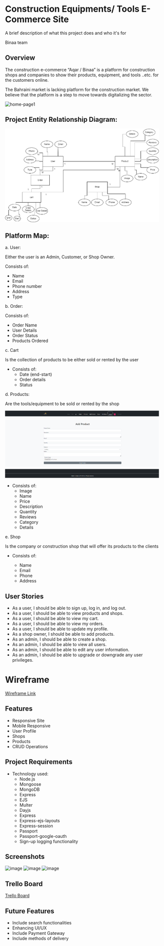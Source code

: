 
# Construction Equipments/ Tools E-Commerce Site 

A brief description of what this project does and who it's for

Binaa team
## Overview


The construction e-commerce “Aqar / Binaa” is a platform for construction shops and companies to show their products, equipment, and tools ..etc. for the customers online. 

The Bahraini market is lacking platform for the construction market. We believe that the platform is a step to move towards digitalizing the sector. 


<img width="947" alt="home-page1" src="https://github.com/YouKnow74/Project-2-CRUD/assets/79399404/8755de9c-d2ea-4ad8-8c15-2d3c92f00fa2">


## Project Entity Relationship Diagram: 


![Alt text](<public/images/Diagram.drawio (2).png>)

## Platform Map: 

a. User: 

Either the user is an Admin, Customer, or Shop Owner.

Consists of: 

- Name
- Email 
- Phone number 
- Address 
- Type

b. Order:

Consists of: 

- Order Name
- User Details
- Order Status
- Products Ordered

c. Cart 

Is the collection of products to be either sold or rented by the user

- Consists of: 
  -  Date (end-start) 
  -  Order details 
  -  Status 



d. Products: 

Are the tools/equipment to be sold or rented by the shop 

![Alt text](<public/images/Add-Product.png>)



- Consists of: 
  - Image 
  - Name
  - Price
  - Description 
  - Quantity 
  - Reviews 
  - Category 
  - Details 

e. Shop

Is the company or construction shop that will offer its products to the clients 
- Consists of:

  - Name 
  - Email
  - Phone
  - Address

## User Stories
- As a user, I should be able to sign up, log in, and log out.
- As a user, I should be able to view products and shops.
- As a user, I should be able to view my cart.
- As a user, I should be able to view my orders.
- As a user, I should be able to update my profile.
- As a shop owner, I should be able to add products.
- As an admin, I should be able to create a shop.
- As an admin, I should be able to view all users.
- As an admin, I should be able to edit any user information.
- As an admin, I should be able to upgrade or downgrade any user privileges.
  
# Wireframe
 [Wireframe Link](
https://viewer.diagrams.net/?tags=%7B%7D&highlight=0000ff&edit=_blank&layers=1&nav=1&title=onlineshop.drawio#R%3Cmxfile%20pages%3D%2212%22%3E%3Cdiagram%20id%3D%22mbnwWtm5cO_f725zD4rv%22%20name%3D%22Page-4%22%3E7Vpbd6I6FP41PraLi3h5VKu2Z5zW1uPpmr64IqSQFggNwUt%2F%2FUk0IJdgnRlvq608CDshCd%2F%2B9oUdKnrHW%2FQJCJyf2IJuRVOsRUW%2FqmiaquhV9scly7WkqgmBTZAlOm0EI%2FQO4zuFNEIWDDMdKcYuRUFWaGLfhybNyAAheJ7t9ozd7KwBsGFBMDKBW5Q%2BIos6a2nDUDbya4hsJ55ZVUSLB%2BLOQhA6wMLzlEjvVvQOwZiuz7xFB7ocvBiX9X29ktZkYQT6dKcbatOZ%2F9RpziYPA33cCSdvb78uxCgz4EbigStazWXjtR1%2BZvOzWPKM2UTsOehSgFN7i3DccBGuVNdiHdRGsFjfJtrjgVqWxZqHBFsR05QYlS14PXB2MiZOr0DLTKxRuFitkXouE6jsNKQEv8IOdjFhEh%2F7kC8MuW5OBFxk%2B%2BzSZKhBJm%2FPIKGI6bslGjxkWXya9txBFI4CYPI554zdTEZw5FuQA6oky0prIIaTjQkXKZHQSB9iD1KyZF1Ea0wOYR1qfD3fcE2tCZmT4pkuZEDQ205G3jCAnQgS%2FAYh9AIhOg7GIWSyHmK45DWRhrii6b0uPwr6YC2t1U%2BwRdi5WmXXNgEWYgimR1H4sR%2BEq1mEm40iws1jAlwtAHyLuWNagauYDsPa34qyILKU8DG7XfhMJVCHjM3It9mlsR9w1R3QTTziUeA1JA4tB2bWiGVmnvIrewBJz2JUV4sYJSxNY5QAt3eQ6ucHUo5ICWgfgWQcCqNYS7LQqP9xaKyWhMYkKCq3wIM7xEb9C8RGIxsbmxLfYhzTt6iybOm87EY%2Fvd1oZw9S9fQgFbOAcufCorb%2FV87lCoYmQQFF2E%2B5kPWw2amm5Iv6GjVnRsrJfY0skTkYQ4YEmfADbnx2JsTO4fSqb5y9BzXi2Hw6D9o8pn10AIU25sv%2BNhGm6GNmYj9m9%2FP%2Bz%2F9GrzN10MbX3rD7NJSWrfJoEwR8uxSUlBYsRKC5Co76VYgj%2FkT7SV9zNlOVZB0S0LRDgXb%2BiVlNUv46mFuRYlQsfx3Qq9xHwKeIfnuVtU5P7lWOnJRTgNzwOyGXs6EmqyQelQ07VBJjiAZgCt0hDpGIIlNMKfY4%2BPGeD0fFAqGTQFSAO6WyPPIUB4ki400odT16wFfiLWy%2B%2BXbpYfM1Ci5XF8gML0PkBS68MfmaigX55uq3Hz%2BeK3Em22Np5UlLnPvQ3r1tvRuT6qiHw4dgoY3vGo%2BPu2QI0LdafIdwYwOJhtRchsDkQ0CZovyVRFP0gkK03a0AWpk9xyKqKdhklI9lBLqAohnMDC5DUswwxGhVppS%2F8zZzqmCpEDGhuGejjcIwjfweQG4cCogNaWGclVaTZ95J0e3hv8uLW6%2FTe%2F7n5sXGQ3WwcLbsYO5alNVrJS56gG1cWor9dI43TsmyVVdJqUy2H6nuwY4vWvVrre9PQP3pB5iGrf743ZWoN7eLXJrBqsfJYOuXuTK1IsnzVcU4TOTqPv6K6u3m4MZ%2Fb2rTCX2560dbTCIq5BclOxlmEic2RqGrgB9FO7nGu2xZFKZisugL2FN%2BZ6tYOTnUBr%2BUHLK3wD9XfSmPEs3eEQuSUK7zrdz4Gu7WUM6LHuUvwFNpLC2nRPSb%2FbfRrw748ddfFH1Avc%2FKsdrHLqhxTI6Vv2cfxgUJfnw7oVInVD%2BZE9IeHl7n%2FmBhGS%2FKeNxd2s6gJ0lgRgyWm9uTZ3v1jy1pTx%2BTscvNp6Hrd6XNB7Z6938%3D%3C%2Fdiagram%3E%3Cdiagram%20id%3D%22neoPsQ3Iuz7e2NvETnDJ%22%20name%3D%22Page-5%22%3E7ZxZd6I8GMc%2FjZd6WMTlUm3rtJ1OnWlnaW96UoiYKRAGYtV%2B%2BjdhUSCxYt9iNbXtOZYHSCD5PQt%2FkJo%2BcOfDAPiTK2xBp6Yp1rymn9Q0TVX0Jv1glkVsaWqJwQ6QlWy0MtygF5jumVinyIJhbkOCsUOQnzea2POgSXI2EAR4lt9sjJ18rz6wIWe4MYHDW38ji0xia8dQVvYvENmTtGdVSda4IN04MYQTYOFZxqSf1rRWTdPnoKb3a8yW%2F9MHAcZk42bpxu58AB02%2BOm4xv2evb2B5bkH0CPv1Kb1dNK7u734Nb4IX5TH25%2BGfXFX1%2BKOnoEzTYY9GTKySOcBelaPTSdd8rBHjX0LhBPIWlXpwoS4TvIvs48AITDwIoum6NQakgA%2FLaeQDn4%2FwFPPihpQonMonmpy9tDKAVLuxFenP4TYhSRY0OXZip8Un0kGndQWQAcQ9JznDyQY28vmtjuU1QGNMKJnqCnzvJ8l7tlS8v2FeBqYMNlni5nf0Gun%2BXq3BAQ2JG%2FtVh%2FQPTJDXxbWaK%2BI1zfjTZE0r0YLaLcX%2Fv2iTsaDhVpXBXi3HDrt%2FTGORmXFeevfFKcr6mEUDXuM4JY%2Fj44kXU%2F%2Fs9nnV2zjtDF6%2BHF78SrOhQick7yrxE4xwA4OVn41Ro5TMAEH2cyZTOockNr7zzAgiAbJXrLCRZbFuunPJojAGx%2BYrM8ZTQnlHY21Cefv42rzvEsllKWROOOIKXhZR0xdQuRzW4S%2Bd6BJvfPO7tu9e%2FMaTbTrYTi8%2BHsuDJYxABN1NfexJfSB97%2F4GgXYmpokzDAWt5nvh5qznX968Np58FS1HHn6fpPX2ZymwxlyHRDNXUiDOEkKul2Pv2bkx7%2FNj79mGIIJMF6Zgbdlvh%2B0KgWeTQdolXO7eTy6%2FNGJCoRm4diAw2ocQGCfcR4eVqIUAmZsBiwNAF%2FBI3RGOEQEYRYIHjEh2GXYpWW2kq0RFVEwyQSkYlwh2OeKRjVu3WdH4s5tdr3TcLH5NPUb0QIyw0aIXN%2BB5yY7pkKUo6PUjX7EvvCaw1WQGXl%2FaAr8QU1T5p5GpDSuZoj5Btw4qR1KEvqQiU8DY5pxDjsxqXxmOoGhGSA%2Fjg5HGtbQoBZwaEmBg8ZfcI0CZB7DQumwIKhIDpGDJsfBgJZLNmalzhGFcjFhWYoeDAv25fBOtU7JqBUE3uWFov6Z9es8Ct%2BnwCOIHFEoj4ImBQr8VcYJJAA54ZGE0iR0pCBBJGhsJ8yqyhrh7BeCs7LC7Gqu1TU0ZPD7cBQ0tVEoF3RBXNDaDcH1pLbfPHSr4%2BHUQkROHozDh%2BH6%2BeXa6ATX48u7adCezfzf02FdF8BQVDsTNQi50V3kzYLSRvXKYSv6wHyyIwgy2tE4%2BqGbRJ31Qj%2B%2B2x0JW%2BnCGM0ZNv3keE4mhPhxVjujf6blKQ1kYm%2BMKF5Bw6Q9amcWIIB%2BMHtIP22MbQfWXVonBwg4dQuG9ATqep2O3VmzE235YEEHEvjQ7Pjzuqp1Gr5nfziG3RIYCjLU%2FkAoVjZE9w73VHMvqNpC0V0kMh5F949FTNuM2KdS3dUKfaQhEt4F2O298M5nRymE9wrnXk7lnS%2BZZVLeK8Sh8OCVLNI7n0zkkN6rIEEytZ3X1aRR23dREsilt%2FPXLdLo7RWGAkkUdj4JyKKw7zIQyKGxtzgWpNHYq6wOW9KK7O3qgPhokb3Kq0fl4GkQquwlxKejyr6tyl4hh90SHAqS1P5QKB6wEk8e74nMbhQiwVFmfxWW%2FZHZ%2Bbwnh2JqvD%2FqkmmkohL4U99gqQAZ2W6wpIcnq7BeHQKSPtPO33CTRFivkIRCpSSJzs6nE3l09p2FhcOT2cUw8FWlPDr77mDQ5IBB9DU4SXT33bEgh%2Bwu%2BGasPLp7hTDIq7sLHyWVRXivjohmu3H4QAild%2F4rcdxcHaX3raX36khME9PBSu%2Btbycv30fPf4Z%2F756eH%2B61H0oLv%2FJyrGmt8Jahx6IhiVvmEqJVXNJVwH75UPWFnv3aULU0c11R23RtSNvbUqq6qFi8C3FoRZOQRdHNyCV6gvTI05Vhd6vtXyO502a%2F%2FL6Cd3OtoZnzpDzhn55mo%2Fi%2BLiloFn2B7e1xc20QXsKFA5p0w%2FLYHd9auIbGom4pBY2iarNKGnuWRRsVxMgjlW%2BisqUXqBTdalu%2B%2FThXgBr7AuY5ncPBz6sz47vbhp3uxcP97T9BAXpDJ%2BL827tfuFY2Ne3C23QFAaMrmJedB4xo2w3vtE4f21i9TVw%2F%2FQ8%3D%3C%2Fdiagram%3E%3Cdiagram%20id%3D%22NRgx_t4ejP8tsZ2NVH8p%22%20name%3D%22Page-6%22%3E7Zvbkqo4FIafxkurgLSKl6K22uPYju6y9%2By7NIlCbyB2CJ6efjgEAUHxOCOOhVXKSkhI1vfnsMASaJqrDoVz7U%2BCsFGSBLQqgVZJkkQBvLhfnmUdWF4kbphRHfFMkWGsb3B4Jbc6OsJ2IiMjxGD6PGlUiWVhlSVskFKyTGabEiNZ6xzOcMowVqGRtn7oiGmBVa4Ikb2L9ZkW1iwKPMWEYWZusDWIyDJmAu2SVC1JYAVLQCl5tuQHNCkhLDdbmNlcNbHhdX7Yr0G9r%2BcXsG07xRa7Upkf%2Bocx6a1Jv%2FE6lTXzbWWRVZlXtICGw7uddxlbh37AFmp47nTPLGK5RgVBW8NeqaJ7ojHT4D89%2BxAyhqnlWyQBuFabUfJ760K38xVKHAv5BQh%2BG3abym8KowQgxzU8an4HExMzunbPlxE%2FIT5aDJ3QRrEBmb5I8gc5xrNtcafdSnRDQ6K7LZQErtCQTi5PWUjWZxOHqphfc4Lnc2rd6mdPtQzSGWbnVgua7hWxrj8WVv8qn9ez8Z5iq6LIqFvGm%2FIXaL8vNxOWiXfVcN2uTInfKxHn1W%2BHhAll2x8NGx7B1fnKv5Mw3f018777ZEbCwtzbD8oLklISYnjFklIJRNEkBqGRrqa6YeyYoKHPPDGprjiwa1cWmDLdHSQbPMHUEfKqUZaazvB4DlWvzqU7JRwvNK9MvLqO1Hgx1SRlgJ%2FGhBjmiAsxnHqyNHfC0HcFmjptXJvQP2o%2F7HajB%2F76kjcIlsVK%2FmhpL3XTgL7vbFdLjM%2Br%2F3b%2FizsyF7M8IGa4ANyPD351Xtdk%2FG5Pv%2F7uD1qjz%2BH3u3JA0ZoU6q%2BBkOcUjcxjAo2SCyPPwxBeH5ryzpQkppkRs2QL7gaZzB7LUi1HBsSQodi2%2FTE%2FQgY8kclB5mWHmHrlqIH%2Bzomp5S0bVO7T%2BLIAfPpHeqXQJY6Nj10qJB2chUCMuf%2Fe%2F6KYBEAKN2HxMUPKIEC6bwLk8wiQvSNNwIhA9KAASJXHBKB%2BHgCCd6QBUAyi%2Fn5QAkD9MQkA%2BYv9gnlqd7DeeqXgnno5YoHXNqFuPJd3JxKzu7wTH2J5d0TQs%2BDKDqN6BRe2dISwB9DET11fpusMXIoo6%2FSiPYgEjf1I0F6Fi0VQeEVIumzroJjP6nfts1H3V3%2FzNeoqtVZzNhkYP98mi6MUPtR8CT4lftHUXSna1J3Jy%2F9gUZ4h7Dufu1ujH42fcv37rayIA7XRmuikdyBQ70TaDQyfu4ZDW2wRekdWlM3cH2TbmlNVuTancGPJ7Z4bgZ0Hd1IaxvseNTJZ3D%2FLnEPaXmy3IL1ThKmdjdhBFJ9PkZNzWCq6%2FAg0Zs1ht6RxSAlyVPbk8XIea4%2FI4%2F7w2W14DDZlnMonlBfvDEEulHLxoNz%2F0P42UHoxgucIeYX3vh4RxupeGD8TDo9htwdA58T8h2CXBe9IXxsPeuXth3Iwf%2FKcvx%2B6b54r4%2FJ0IRoTvVmWOhCSvtrLeut77HqhN0g5%2FMIg6e38Uku9dpDyy11EQ%2F28OX8mCF%2Bajv7GAdr%2FAA%3D%3D%3C%2Fdiagram%3E%3Cdiagram%20id%3D%2295NxUHXpI5AMwaX4PrH2%22%20name%3D%22Page-7%22%3E7Zttc6o4FMc%2FjS%2Ft8CBIX6rVtne9Xned2zt73%2BxEiJBtIFyI1d5Pv%2BFJhMRCO9YVhtoZ5QBJyPmdk38g9NSJu78PgO98JRbEPUWy9j31rqcosqQO2FdkeU0sAyU12AGy0oNywwr9htmZqXWLLBgWDqSEYIr8otEkngdNWrCBICC74mEbgou1%2BsCGnGFlAsxbfyCLOonV0KTc%2FgCR7WQ1y1K6xwXZwakhdIBFdkcmddpT9J6i7kFPHfciW%2FFfnQSE0MrDsoPd%2FQTiqPOzfk3qnX28gMO1B9CjZypz23%2B9e3jYjR5%2FzVfD9e9%2Fnr5Bv59W9ALwNu32tMvoa%2BYH6FmjyJ1syyMeM44tEDowKlVmGw51cfozsi8BpTDwYosiqcwa0oA8H1zIOn8ckK1nxQVI8TWULzVtFLQKgNS78Pzy7yFxIQ1e2fYu5yfDxzlCJ7MFEAOKXor8gRRj%2B1Dc%2B5qSN2hJELtCRdoX4ywNT0Mq1heSbWDC9Jx3eL6iVmPwdrUUBDakH61WnbAzjrq%2BLqzxWTGvH8Z7sfky8TCW1D%2F%2BBOboadzH81CIt46Z28cbEvdKzrn%2Ba0uyHf0wzoajiGDd38ctyfazX3b0PSc2yQpjzU%2FKS3ZxIUThnhZDJQmKCcEkyONqgzAumQBGdhRMJgsOyOzjFxhQxJLkKN3hIsuKqhnvHEThygdmVOeODQn1Ay0qE%2B7PE2ppMSXK1HTzKBB1QSBmISGKuXekvjPQNNOetFmgrfHmCzB%2F0qn5SBd95SRNjpL7PrGEPvDq8KUMTvC1cggbaHPAkgKLlTDzcc0ddUXqZIXHTlYF3KnXw91wA8ZGHxlKf7SYzYaaNEV1Bulwh1wMYueFLIXTVM5d2gF6yQG3vAMUoQO06%2FbAsNoDWYjMwRriJQkRRSQKlTWhlLiRXzIVKh1LKEkUbkchW448SnxOU8lJ6X7UEndvR9OBG5eYz1v%2FJt5AZngTItfH8NGM2lTKA6yXbuM%2FISxvEnl%2BgkqqSBYAJAkAOoT6lQJ0ywG0cEEyBDQka%2F%2FPHOg8CCIFce2ZXOI4mLoA4Q6E2iAIhpQmgsCP6Usn9l4HQj0QDnd3Gg4CP6lYBsTamjRcADe6%2F9YBURMIjQfC0BoHhGiSeZ1iX62Rmhup9ged2hci2al9HqDv1sTe%2F%2Fz%2B12Z%2Bq87v9N3zjyEQTNhbofYvx4EglV%2F32C7EgE%2Fl7RD7l%2BOgcWJfyIHaUq1%2FMQ6ap%2FWFHPC6ol1S%2F%2FN4UEo8tEPq83nhWqW%2BNqxOzI2U%2BkYn9YVIdlK%2FZk7X2in1L8dBO6S%2B3lKpfzkOjFZwwD8obofUvxgHooGhgRzwuqJdUv%2FzeFBKPDRO6s%2Flv3f%2FGi%2Bbjbb5apLl%2Fd1k6wluBa2Yax4XHAW5N%2BQT%2FjoC5JJTgKFWcgzvl2xS0CC%2FiKZgydq6bXmx3bpsSJeQmge1nS%2FhU2UQffhVfQ%2Fs6k%2BuGj2YuaqY7ag9DUkcn%2FjkSa1k8brHDCGLosdOJ9Dj4PwIi98CCwZhNY1cZUVCOxqNNtLIT2yracw0TgdPbXgGilYFj9E8ePjpcDU8I8tip3QIvRshLbtv1iplJroze47R0FCiT%2FX7Ft1g%2BDEYqwfDBsLIL9%2Bum8%2FKWHX8vM2P3pBpZnxsxVvC2duQ%2BfvZ6vQ%2F%3C%2Fdiagram%3E%3Cdiagram%20id%3D%22kldk-10WK9zc4_6GfnPr%22%20name%3D%22Page-15%22%3E7Zldb9owFIZ%2FTS6p8gWFS8K6thPd2Kg07WpyYzexmsTBcSDs189ObBInUD7UVWUCkMBv7HNsn%2BecRMZwJnFxS0EaPhCIIsM2YWE4nwzbtkzH5V9CWVeKa0shoBjKTrUwx3%2BQGinVHEOUaR0ZIRHDqS76JEmQzzQNUEpWerdnEuleUxCgjjD3QdRVf2LIwkod9s1av0M4CJVny5RXYqA6SyELASSrhuTcGPbAsJ0CGI5nCE3%2FOBNKCNvbTXWOiwmKxOarfa38fj7dwGbtFCXsjWyu0t4PK8b9xyh5DGZ0%2Ft2ZJz3paAmiXG673DK2VnFACRyLcPJWQhIuehBkIRJWLd4IWRzJn0KfAcYQTUrFNh2uZoySl00I%2BeZ7lOQJLA2Y5RraS5WTQlAD5LCF18u%2FRSRGjK55e1Xzo%2FAJG%2BgojaIIMLzU%2BQMS42Bj7rip1BOaEcxXaJuFnmcyPYem7i8jOfWRHHNE5Pd4Hbqvu2WABoid6taZ8BGNrT8U1nJUyevJeOdf7n%2Bw34NwOU2Gd7PUfCG%2FxlvxHkRMYCt%2BBax0UinPpNynmvzBIifqQi8r6%2BOYd7DdtKiGyevK0JQERBnjC6rs6T643HTcyjSGCqZnVJU7ExIRWqffM46ilgQiHIic83kOIa57S0QZ5rV0LC%2FEGELhxluFmKF5Cnzhc8XvHIfno7CJirfJSGlGVei13mzkq%2BKzma8K4W2peUSF%2FFfQuR3o5jwI91878a733doRmQYK7xmW634rLv1OXEZb4uJ87Lj0dxaDvJ2nTzuKgy%2FTrpn8zsgV7249uOOr318POq64ll9KxIZFx9zL4uD8WBzsZLHDQwfO11i0gHh3WfxGIaLZfho7znRCLzQO%2FkcahyfQOKME5j7LLvAcDI%2FbftzpwrPtceeDwzM6AZ4xhHzIBaGjEervvxue4ZOZdcAxhArQFDyhaEYyzDARgXoijJFYhF6d8phG44jC3BbsBjDtuDOSGu0zC6uynoqZxEUgjtuuYuK%2F5OlV2cB%2BdpXhOI3QvS%2Fm1KJQPCKWr3dnRUPFUu0GK1tvVtbow9CCzMeVdz1dPCwWXtKHkEDP7dknFJx5SNJLnTmCnaEOz9nVma3kOCffqi78HMfP4ExOEMq%2Bew771aFm%2FTeLc%2FMX%3C%2Fdiagram%3E%3Cdiagram%20id%3D%22RmXFhItG6yoSPKQzRSOk%22%20name%3D%22Page-12%22%3E7Z1tc6I6GIZ%2FjR91IIgvH9W2uz2z22PXmfac82UnhYg5BUIhVnZ%2F%2FSa8iECotBWrKW1n1AdIQnI9d8KNQzvazAm%2F%2BNBbfScmsjtAMcOOdtEBQFW0PnvhkV9xpA%2BSgOVjM9kpCyzwb5QemUTX2ERBbkdKiE2xlw8axHWRQXMx6Ptkk99tSex8rR60UCmwMKBdjt5jk67i6EhXsvhXhK1VWrOqJFscmO6cBIIVNMlmJ6RddsCgA7QQdrRph8fyf9rMJ4Tu3S3d2QlnyOadn%2FZrXO%2FV2wvYnruPXHqgMu%2Ft%2F%2F65%2BIG%2FI2sxHupPz7d%2FbXA3qegZ2uuk25Muo7%2FScUCuOeHDyT65xGXBqQmDFeKlquzDijp28pbH55BS5LtRBCgaiwbUJ4%2FbIWSdP%2FXJ2jWjApToHIqnmjQKmTlA6p14dvpfEHEQ9X%2Bxz5uMnxSf1Q46acxHNqT4Oc8fTDC2tsW9rilZg%2BYEszMESpjPsyQ9R0q%2BvoCsfQMlx7xi5PfUOuq%2FXC2FvoXoW6vVZuyIna6vC2t0VMTrYfEGArwHNhv26ZJEvZJxPnhak3RDN4jUcMIJHnhh1JJ0O3tn8ddvxCJpYaz5cXnxplIKURTSfKrESTEjNvGzvFpi2y6EoI0tnkwGSw7E4tNn5FPMRHKSbHCwafJqppsVpmjhQYPXuWFTQv1E42Wi8DCplhRToEwDPT0O7KTiQJCKaVKIsu4V4tcUT1olTys1G%2F04EnjQfRdhc5%2BYa4MGO5TFZebrYeHdyj89esM8eqqm1CJPO23y%2Bvsn6mCDHRtGYxcwGafJku7Y%2FQ%2F0fP%2BPy%2F0PdF0wAPoLI%2FC2ue8HW5dC12IdlM26aXOS5glaJ1oi9AttgzZf5UCKppzzQIKpUt8PWCoA3%2BADsuckwBQTLgQPhFLicOzShbayu0pURGKyI0hFXaHEKy0b1bh0j7fECS1%2BxdNziPG49nrRB2wEvQA7no2uDd6mgsqxXhpHP8JceDHhDp8g5ZkQ9AX5oILTVqRBCZgb6MRz2pnMQR8z7nLNS8MSBRcoMHzsxdrQwlABg1qgYSAFDaMSDXMfG60o1BYFwXLkDDEYlzCYsaWSRfgypyWhniJsl6HnjUJ6Qb%2FDwu0auhTTloX6LAA5WCi7zReIQmwHLQq1URjJgcL7nVlVqfDN7jDa1HVms8FWK3DY4e%2FDWQBqr7Bg0ATKAIY9weUkOHEgqq3VdwNxaWIqJxD6%2BdPw7y0JncH%2FunZzP%2F%2F7%2BumaWr%2BJ0Gcvup2JG4Sd6D7yfkNpr3tl8w1TaDxaEQQ73tEy%2BmG7RJVNAi%2B%2B3x0ZW%2BmHJQ45NtOkPRcrSr14Xrtif4bpKj1sEHeJGV5%2Bz2A1gisTUsheeDxgrxYhlo26Dlsr%2BxjaXRMF7AS6Wpf13VV%2FFO3500Q2ouhnf%2BSFTEVHPc%2B1PhzDcQ0MBXPU6UAolqQz8twLrrbQdBeZjK3p%2FrGIta57Rc41kCOCW9BbxM7JeFcldd4bHHsprXdVbu%2B9QRwKX72SxHxXZXXfmyBBLsNdldhxP8aSQC7PPV2%2FyOi5N6gFkrjsQF6X%2FZhSIIfPnl5PyuizN7lAHEhrtAOJjfYmryCVs8dB6LSL9KF12t%2FptDfI4bgGh4Jp6nQoFIvS%2BVjtekEJWqv9RVhOxmoHZatdCtcUNGiOyOGTgrJfXhryT3WTpQlkZLvJAuQ21xtEQM5vtgNZzfUmSdi%2FUjpHEiT22o8nC5JY7WnzZLTajwgDkAMGeZ33I7Igh%2FGuSWy8NwmDvMa7JrHx3iAR%2FWHv%2FIEQWu81nr3VWu%2Bvtd4bJFFO610TWe%2Bxkqw7hUcNPRQDiXAZW4oyYdJUyH%2FLWvWVnX6lVm3DpapYbF2paae6lmruNoSm5WkUOm%2FnuG4SfSN%2BS59giiwDtoPvq%2FZ%2FCebRkP%2BWjxU8o6sC6FIy5SH%2F9ED3%2B5ICLbr78Hb1rJTiLV%2FEZ3NvUJ%2B89hGGFQo7khTI8p2NZoGcmCYrVKCULZhvAlNXCmCWsdw%2BCzm3ENVPm8vyHZYFG4frm0NfwTb46MnCd0OEkjEWDM3pSEZ%2FfP20vHywkD9R79Zhl9zf3u1%2FjO6BFWOxIl4rFO8XiuIMdnZCIaSx%2BoK1yfmrZfIgTA6KEnmqTEb77vk3AOl33LJ%2FwKBd%2FgE%3D%3C%2Fdiagram%3E%3Cdiagram%20id%3D%22LW1nDHr2MakLQGRj6zlZ%22%20name%3D%22Page-13%22%3E7Vtbd6I6FP41PvYsIED10Vp7m7H3c2amL10pSSGrSDwhVDy%2F%2FgQMSAQr2sugQ%2BlayiZkh3zf%2FrJJYgcMxvEpgxNvRBH2O4aG4g447hiGrgFTfCSW2dxiGtLgMoJkoYXhjvyHszulNSIIh0pBTqnPyUQ1OjQIsMMVG2SMTtViz9RXvU6gi0uGOwf6ZesPgrg3t3YtbWE%2Fw8T1Ms%2B6Jq%2BMYVZYGkIPIjotmMCwY9gdA8SwA446iU39BwNGKV9bLCs8jgfYTzo%2F69e535PtK8ifneGAf1CdQfchdOPXq4uDmU2s3vDlRh8eSEev0I9kt4vafeHyyEu%2BuTx1Mrc8U9EW0Zt8JiGy%2F41oduEgTAnUFwX07iSe3yavZxX1ERKXrxlFkeCLrFU807xi1ZkwF1tgKI4NjuO0jXzsC4Muvoac0Rc8oD5lwhLQACcNI76%2FZII%2BcQNx6oiOxcJ%2B9IoZJ4J1fXlhTBBK3BxNPcLx3QQ6ic%2BpiDFhYzQKEE46VMubVQQp605RJ44LpnqgLaA7xXSMOZuJc1lNxmUZzD15Ol1Ehm5Lm1eICiBtUAajm1e8EZlEWcmnj6WfUaLfwKM0xMJ2QgQKy7gXARWNOBkmRwl9caWf%2FkluSm3TTXHuMoiIwKtYi5YcX4ynqeKZy1oRUH33AAUlQC9pIv4pmJrjCWyDN1GVYVoZzlns%2BviZV0AbilglgStOrS8GU7dqoKntHppmxeiwhJ2qiFWaWRDpr8QEqJDY3TIkeRAWIclxaigm1g5jsiR6hlYTE6vZkNirkyiwdRJlrkii8vRJu4RjXCOLAm0WtciiLIWAecpU1GmrgoAN1%2BnD%2FdEEsCea0N0fSMw9gaS3gUyLXDJ4l0wf49BhZMIJDQpiPK9WdfXEWtV%2Bm4%2B6ykfjcD9UO3usryHkNSMOXkPFlniSeNlgtC9Mq5rm29XRqGftxWikl%2Be%2BPjH6B5BjlyYP3wrABgJg7skLgl6elyujywgM3JUgFFBHhGEnzWzAcUijpGO%2B%2BC1OlQRLL6NkVIBkNBykXZ5uW1Jpq2KBYidVumq67dNU%2BiaCASe8VenNVNraF5XeZCLxA95QOSR%2B2L6dvpN9dtVizy6yr8aUFQ5QP9nasUANwdBLu11fyhGE%2FRpygWSQWgwN5FzItnMY9XHDSNks8g7UCihVgZTZGPYhJ6%2FqXpQq5DZpyqJB15Sk6wDVMxyZnmX%2BRJLFHCzv2YAsa7x2zbfdcshczLd1K5mad%2F1v5%2Ffq%2Bb%2B6izLAXqGl36lLVy7F%2FLkKuWLZr%2FwCX7V1JYuJhsqlUZ5TWdrftDJ115uVugPjL3VZrJeNVMr2BavJI9oAn91EpKefAhwcPo584gUHb2xui0ppzop1WiffJrQIeaDD5CirwBmtsyBbciVsUasWCzouvd3r9eSiOVyED0H%2F1pzev8QXt6%2Bmd%2FHtFo3e4GKJDyVybsPFK4YwC9ezseRMZegfz8Z88XNX2fjUQx5Hw3MrvnkaDSZ49Pej9mls7BrJUbX4lI6JLR%2Ffz8f16thtNB9v9eGNcTTyej%2Fskxn7df89%2BhlsxUcl2wpbCtWmkGWspVCv0RRyrPD%2B9Nq7mF79OscnQ%2F8F3D5WUOhOoHB%2BuTt5%2BOH60G42LvChTwcRm7HLJ%2Fzzn8d4CnG8VWjfeXTSBnT9gO7tI3GMrceElj4b0ce2d4M%2Badk1P8zLJh0XP4kEw%2F8B%3C%2Fdiagram%3E%3Cdiagram%20id%3D%22cRI10FUIfk1Mddy_piv2%22%20name%3D%22Page-14%22%3E7Zxbc5s4FMc%2FDY%2F1GOFbHmMnm2Sm6bqbmXa6Lx0FFNAEEEXCdvbTrwTI3ETsXHCM4rqThANIoPM7R4e%2FPBjWIthcxTDybomDfAMMnY1hXRgAmENrxH8Jy1NmGYHc4MbYyQ8qDHf4PyTPzK0JdhCtHMgI8RmOqkabhCGyWcUG45isq4c9EL%2FaawRd1DDc2dBvWn9ih3mZdTYeFvZrhF1P9mwO8z0BlAfnBupBh6xLJuvSABMDWBtoWHND2Kr%2FrUVMCNt5mDw42CyQLwZfjmvW71%2Bvb2B77zEK2Tu1eX7pnV8tr%2F5sLugVWNI7SH46X%2FKOVtBP8mHPh4w9ST%2Bg0DkX7uRbIQm5ce5A6iHRqsk3PBb4%2BZ%2FCvoSMoThMLWBocStlMXncupAP%2FjwmSeikDQzTe6jfan5RyKkAst%2BNF7d%2FhUiAWPzEt9cFPxIfr4SOtMXIhwyvqvzBHGN329zLLqW4oCXB%2FA7BcFONszw8J9PBuNojJUlso%2FysF%2Fh%2BR7%2Bz0a6OGYxdxF7bsbXgZ5SGf19g07NSZt8XcaBAfOJz188fSDouBeuTPwmRO77QNCOeC4on0Sa9Ermf%2F%2BWK31%2BJS2Rj%2FPKz9rJdjTBiaMOq4ZIFxoL4JC5i6wH7fs0EfeyKgLJ5gCBun69QzDBPlOf5jgA7juhmvvYwQ3cRtEWfaz4t7B9sok20eZ9wy5upcSazcSkYJ4pglGGhirsXpL%2BuaLJaafLMwveZhUYwfBNfy5g4ic1oibGszWo%2F3Fzu%2FNODN62CZ5rbDLeDPeu42RvtnqzpGgc%2BTL1HeRpneVl3aA%2BAcdUDU5UHwHiscMH4GR%2B8bv77h1enMHT5EBVz71kVEbm5o1AY1a4N%2BqLWgQzNBetUg8lyvBsxmQS%2BwnvkLwnFDBORDO4JYyQQ4Mlye1iuFYeqhFJKSvXcwkjUKB7NrPVIXEmwccVzzyAg9mMSDdINbNMBxUHkoxtbXFMt0%2FFROkv%2FKaPh2ZB7%2FxBRxMNIEQ%2BmnDaPNCdNGsB8g0E2r%2FVkHvoYv8vMKKecfs9M0wYFF4jaMY6y3HCCoQUGs0bDRAsaZg0aljG2T0lh76SgKEd6iMFZA4MFL5VcIsqcEwn7ZYRtGdpvFORDfYmF7wkMGWYnFvZnAejBQlNzvkAMYp%2BeUNgbhZkeKLxdmzWHLdrZD4zW%2B2qzhbPNFhxK%2FH04C8Ac1AoGS5EZwFZyKQMBjhyIdnn1zUBcOpjpCcS4%2FzSEf%2F%2B6DhNz9f32xzj%2Bd2XTW3yj0NrPHccQy9D8hw1j1nO%2FzXb7bQKO22%2FqKO6RUF0TgluUapUyd1KqPxayk1TdEnUdRIkyJhTYHbtabWoqV3foey31alNvwbpDHGrfWtJEsTZ1lay7IEEvldrUWKY%2BREmgl1At6xcdheoOc4Em0jTQV5o%2BZCrQQ5yWz5M6itNdFogTbdVpoLE63eUT5LD3OCjl6eZk8RHydIeOm%2B12XC%2F1adAffXpcC56TPr0Dl6PRp0FTn9ZCagQdKgp6iIugKTI3XP6pVia6QEa3lQmgtyLdIQJ6foca6KpId0lCrVbSQ6AGGgvUh0sLmujT8vJ01KcPCAPQAwZ95eoDsqCHWm1prFZ3CYO%2BarWlsVrdIRGj6aD%2FQCj16maG%2BAi9ukPX6apXWyq9Ogu%2BxKi9C%2Ba%2Bbshj3d7KN0UsWyYUn2Z4X%2FPbbw3vrbnRFbclrWngWMuPDrX7%2Bnto9Cg0VN%2B73rKnmFOaeJXgfdHxz6E8m4pP81zFK5RacG6EUhXxT4%2FzZKYlziqx%2FvWZszUNb%2BkisYNiuj93p7fLteAItMSxKfvecTfcfHvv2qzDt6%2FVl6ybjjnrn2NGqufrmkvoI2K2l8dCJF6fieLLFR9yamyX3VoW9V4SuIZY2hcfbvdr64eNKG5dYFQvFZKE%2BTjkvct3%2BipXHOvLh%2BThAdtoYJPQRhGjgwDGfCgin%2BP4m3okinDo%2Fr6H7qELsDqJirVCBYng0CSmx%2B5447D8ekPxrmfr8n8%3D%3C%2Fdiagram%3E%3Cdiagram%20id%3D%22frlFIjZvNUZ6w9R1MO3g%22%20name%3D%22Page-16%22%3E7Ztfc9o4EMA%2FjR9z4z9AyWMCaXozSZqW9m7SN8VSbOWE5ZPlQPrpb2UkjLEMuEcCSZ0wCV7LWrz7W60kL04wms4vBUrja44Jc3wXz51g7Pi%2B5wY9%2BKckzwtJz9eCSFCsG5WCCf1JzJVamlNMskpDyTmTNK0KQ54kJJQVGRKCz6rNHjirak1RRGqCSYhYXfo3xTJeSId9t5R%2FIjSKjWbP1WemyDTWgixGmM9WRMGF4w8cP5gjJzh3lKz6CkaCc7m1mWk8nY8IU8Y3dl3o%2FfjrHSzvXZBE7qnP68u8756O77JH8lmeRPhx%2FFd04mkmnhDLtd21zeSzcQSYL1VvUSi5AKWzmEoySVGohDOAD2SxnDI48orPtP7R9d08ESHJfEW0262UN3RJ%2BJRI8QzHS8qH2scacs%2F4fFYiE2hRvEKLaYY0pNGy61ZGhrbazvt1i%2F%2FB4pYBk8rSAbyLZKFlIXngYOhVjw3%2Bzbk5cZIVgX0GDfxeOl9cps%2Bbjj4LTERmuoN7WvRY1QLiVdVrjIBjZRWDTAr%2BDxlxppgZJzwh6hNRxtZEiNEogcMQcCEKL4UJhWHgTJ%2BYUoyVGit3gucJJsqU7iujF2wHb2ABLzhu8ALPAl7DeCDRfeGXTCIhdf5QXoCEIBFNlDMLEkLOGEozWrRetIgpw1fomefS9GOOXnn4qPpwWPfh0LU4cZlqjtWLfksvflXp8Tzmgv5UzmPaT%2BuezWZ0ylACeRfhNdE5L%2BYZbi3yaRITQZVnJU91C0YepH57z6XkU30gtIldKzVY8PQbEhExTSyjScppIgun9M%2FhBVYbuX%2F0nT7c8QiOvfIYXqq5kCOewCcGYFW3BGVyRjI7iJsjZo94buOvf%2BT4BY3Z695kkBs0JSup5b4xsxhOwRGSIvYVppooiYqBZyXb2HKDnpiikqAmMjk474EVU8QYsg1J7HC1A7hAkYiLJ7Ig0j432hy%2FL8OU73rtmGqjtlReuqq9dsTAdAmSMK5Ags9agV3Be2mBgwdFfaY9UcMriMZwnx33L8T9fI26FRK909MDxsFO2t9hHPRtcSDzrIuAl42AnplJdJngwBEwqEXAreA4DwEW3y0W47Ci7aLhRaNh0OWDI4kG21ZXt1Z9M2vV5yqob33pOmxcuupt1lA7cXUbNQiLn%2FrOKleDOVy0ttqt7q92A305CHQL3vczsJ%2FuNZTG0Ozj9TX8ubvrQul1Q6lbQx9XaPXcvYbWLUkwTaIuqg4SVd26%2FFiiyvbs839E1WJND5eNiUSUNT9g7%2BLrJeOrW%2Bm%2FfnzdBHxGR4%2FXX759%2Bc7w7Mfj1Y%2BHkx1KCyARnanSsZJAjLK4qO%2Fwqvgr%2BS2SykaFxHeDJe6mXMx3di4QIbhSjLafZYdxqc3NgjAk6VO11m1%2F5N2qUHSaCh1MnYPRl%2FFchERf05qzRq3D3ma1stgg%2BVW1x4a3reZCl2z5ey%2FZuuIR36Fgy29MMr9fwZZfhdEcVjas6vFqED78fpUVunqlxQSc8OdNzd%2Bl3ZsmDwcq4fzQX%2FNLv%2BaXU4tfjqeOzuoXW1ntIizz9Ti9bxgcrJNND6nf%2BnjwiW%2FYYLRV2SxleTdErNR0bmXxuGs6rSzWH7g3oleDcxOLQ1%2F91lnctZy4pmxjHdhvSOPgPdJYf%2Fi9ncby8XgHz47w9NanO3V4bNOdI4en%2BWsRzfCcYQyXdAi1Rqi%2FPRu%2BwZlZ8wPeZoQmMU87clqQM3yP5DQ%2Fz9w2%2BHT8tONn8EbWhEXbLV8VNdtU5Zd0g4v%2FAA%3D%3D%3C%2Fdiagram%3E%3Cdiagram%20id%3D%22uTjX7Se2sffGUeUAAHFz%22%20name%3D%22Page-11%22%3E7Zttc9o4EIB%2FDR974xcg5GMCadKZJs2Uu3T6UdgCa062XFkE6K%2B%2FlZHwmwyGg0BSBybBa9mLtc9qtdKm4w7D5T1HcfDIfEw7juUvO%2B6o4zi25Xbhj5Ss1pKuowQzTnzVKBOMyW%2Bsr1TSOfFxUmgoGKOCxEWhx6IIe6IgQ5yzRbHZlNGi1hjNcEUw9hCtSn8QXwRr6aBnZfIHTGaB1mxb6kyIdGMlSALks0VO5N51nH7HcZeo4952pKz4doecMbGzmW4cLoeYys7X%2FbrW%2B%2FnwG2yeneNIHOmeP17%2FuYrGT%2FHtSxg%2B8JeX%2B7sv009K0Suic9XtqsvEStsBei%2BWH5EnGAedi4AIPI6RJ4ULYA9kgQgpHNnpVyp%2Fc60Dc4GXOVGzJ8me5x6zEAu%2BguMN5FfKxIpxu6%2BOFxkxrhIFOVg0GUgxOtvceq8%2Bhraqm49rFcdglT4VsqNd%2BDQTqZK1ZMqgn%2FMG6%2F%2BaM33iU5K69Q00cLrxcn2ZOq9v9I37mCf6dvBI6zsWtYA4r7qECNhVFClIBGf%2F4iGjEplRxCIsvxGhtCRClMwiOPSAFizpkpQQGARu1ImQ%2BL5UY8SOs3nkY9mT1huT55a46%2FUq3PUN3LmXzZ3bfDQQaJKaJRGICxU8pBEgGghEImnLFASPUYrihKSt1y0CQv2vaMXmQt9HH53ThJu4lzPhwDLY0LYv24jdPY34XYbG24Bx8lvajiozlQ2bLEhIUQQxF%2Fkl0S1L5xhWxe9JFGBOpGEFi1ULiqdCfZwwIVioDrjqYcsIjc9Z%2FDfiM6ybGMaSmJFIpDbp3cIbOm1o%2FdXr9OCJh3BsZ8fwls25GLIIvjHwKm%2BLUSIWODFzuNVfjgjnLvr6lw1frzZyTXT0eEIhzoWVSW1U0ZSCGQRB9DtMMlE0S0edXKQxxQU1JUUZP3VcMrDdlKaTwwAiDY7MaO2Hbwoi5neveM2jeVq01XlPQ5Rj2fsRtY%2FaTHlmqf21Iwo9FyEBgwrE9mQvrAtwb3rg3C7Rr7jEWA6tIBrBY7bUn4b6ZYm5HIf29fUZvaCR9o%2FnBVcmLxDzpOX%2FpPx39RyijQLn5X9Q4f%2BZM3%2FuASqOlabgkMe2vnBKX%2Bi3seAyfOG6zVDfcYa6KmK6K2HV6%2FUXmrDqxRxDxqpWVj1lw%2FzKqeulP9XFVCZHcriolOQWl1TbUX4zBLxhnrsNxNPPcMraP96obpv2kg73pBE0%2B%2Fz4CL9%2B%2Fmw96U09ad%2Fc%2Bc08q5H2D%2BhZ9fuBh3jWM458Es1apzqHUzVOyNtwdWKnMm12%2Fg%2BnWmfzcNkIC0Ro%2FYZ6614ndK%2FGOX4bs07sXg22oSEO3chCsYxAHyVBWs9hF%2FGX8mckZCelEsdyN7jr4jCn07ggBPuF0rPjJB3apiY7c0yRIK%2FFyrbjofcsXTFzAlvtwq50Wl7Ul7A597C6Zm%2FQarUOutvVinRx5FC1F8d3%2FU534By9Rusrm7EGFVpObZT58yq09MKOolFX%2BxSWq6oO290SFi5htcqwmQxW%2BPJUMXjW8XXThzPVbF51S4apVs5dGwxz4ZVzdnV%2FUzvmvOypk5rhwTjftJF8VUeEB7ZlgdFUXLORzdtBIsvGdsP4Dss47epmYy17FTq3wThw5KsKY9MS4oqyrfVffx6OPetD4mja79uFY7Y73tLTlJ7%2BTnpMU54Lp8exDqDnxvfhkpahvRnqv5PZWdp2xz9p6ZQx%2B%2Fc49%2B4%2F%3C%2Fdiagram%3E%3Cdiagram%20id%3D%22jKt9fUJcOUT199u96HAC%22%20name%3D%22Page-17%22%3E7Zvrc5s4EMD%2FGj72hodf%2BZjYSdu5ppdpMnfTTzcyKKCpjKgQsZ2%2F%2FlYgGWOEjXN%2BNSX2JGYRrNn9rVaPjeWNZ4uPHCXRPQswtVw7WFjexHJdx%2FZ68EdKloWk5ypByEmgGpWCR%2FKK9ZVKmpEAp5WGgjEqSFIV%2BiyOsS8qMsQ5m1ebPTNa1ZqgENcEjz6idek%2FJBBRIR317VL%2BCZMw0podW52ZId1YCdIIBWy%2BJvJuLXdgud4CWd6NJWXVtzfmjImdzXTj2WKMqTS%2Btmuh9%2B7tN1g9O8exONA9n5Zz8Wd88%2FT69Pfdv%2BmQh%2F7P%2Fgel6AXRTJldmUwstR%2FAeon8iHzBOOicR0TgxwT5UjgH9kAWiRmFIyf%2FSpvfXOvAXODFmqjdk5TP8xGzGRZ8CccryIfKxYpxVzMwL4nxlChag0WTgRSj4erWe9kY2iozH9YrrsErAyqkoT34FIpcSSF5ZmDndYcNfmZMn%2FiQ5mF9DQ3cXrIoLlPn9Y3%2B4gHmqb4dPFJxx6oWEK%2Br3kAE%2FCqqFKSCsx94zKhEZhKzGMtvRCjdECFKwhgOfaAFS7okJQQ6gWt1YkaCQKoxYsdZFgdYWtI%2BMXlelTvHrXM3MHDnXTZ3XvveQKBp7pZUIC5U8pBOgGwgEImlL3MQfEYpSlKSty5aRIQGX9CSZULfRx%2Bd1IVu1YWmrmNkG3zoOJftxN6eTvwmU%2BNNxDh5lb6jyk2bjk3nZEZRDDkXBRuiG5aPMexa3JM4wpxIxwqWqBYUPwv1ccqEYDN1wJWFbSM0AWfJE%2BIh1k0MfUnCSCxyn%2FRv4A1GG9t%2F9K0%2BPPEYjp3yGN6yORdjFsM3Bl7lbTFKxRynZg63xssB4dxF3%2BCy4es3Zq6pzh5f0QyvpZVpY1bRlIIbBEH0GwwyURzmvc5apjHlBTUkRSU%2FTVwy8N0zzQeHEWQaHJvR2g%2FfHETMb19wwaN5WLQ1eI9DlGs7%2BxG1j9pSeemp%2FbUjCpaLkYBOBXJ7uhfWFbhXFjh3SAxqIfEou1YQTeAxO%2BqPQ%2F1ig7k1Dp2rqzNGQSvt7y8KhqYoEFna8X9U%2FnuGUW2XBc7A%2F6jG%2FwNnQeYDKq6dT8FhHtvFwjFjYdDlgsuIhatuhvoLz1CXVUx3TVj1ev2FTlj1Yo5hxqpWVn3lw%2FWVU8%2FPf%2BqLqUz25HDRxiS3uqTa9fKrLuCE89xtIB5%2FhLOp%2Ff316o5pL%2BntkTSBZnf39%2FDr%2B%2Fcukk4aSfvOnU8WWa20v8PIat4PfEtkPeA4IHHYBdU5gqr1hLxLV0cOKtNm5%2F8IqmI2D5dNsECENm%2Bod%2BF1xPBqPcfvctaRw6vFNjTkoWtZKFYSGKA0yus5nCr%2BUv6AhDRSLnFtb4W7Lg5zrdYFITiolJ4dZtKhfWryM8cUCfJSrWw7HHoPMhSttbKoQsFST8ur%2BlKWcR%2Bra%2FYGrVHrqLddrcgXR96q9uL4bt7pjtyD12h9YSFrUaHlNmaZ369Cy63SqCuvKstV9YDVDF%2FqapVhMxm88PlrzeGl4ZuGD2eq2Rz2NxzTrznmyuCYC6%2Bcc%2Br7mzows81InTZ0D8bxpoPkq94jfGJbFhhNxTUrWdZ1EisY%2B7th%2FAXLOJ36ZmMjezU6t8E4cuWrDmPbEuKasq31X78fjgPnXeJo2u%2FbhWO5O97R05ae4U56TEOek9OTt93xDzZ6uF%2F%2Ba5N3%2Bx8%3D%3C%2Fdiagram%3E%3Cdiagram%20id%3D%220caJKTz8huvTOo7uRAp7%22%20name%3D%22Page-18%22%3E7Zxbc9o6EIB%2FDY8wvnB9DCRpe6anzTSdOXOeMsIWtia25SOLhPTXn5WQwBdB7BQIoQZmiNeK1tZ%2Bu1qvbDruLF59YigN%2F6Y%2BjjqO5a867nXHcWzL7cOXkLysJX1HCQJGfNVoK7gnv7D%2BTyVdEh9nhYac0oiTtCj0aJJgjxdkiDH6XGy2oFFRa4oCXBHceyiqSv8hPg%2FX0vHA2so%2FYxKEWrNtqT0x0o2VIAuRT59zIvem4ww7jrtCHXfaEbLix50xSvmrzXTjeDXDkRh8Pa5rvbdv72Bz7gwn%2FEB9%2Frvig5sx%2Bvadu3gw9yc8%2B6vfVYqeULRUww69R6ByuqCgGcaOvyiDDP9bUr2jm0lcrqCBO0xX8kj0fvgrEN8zxLjuDA583d96lzLLpmuH45WQhzyOQGDDnxln9BHPaEQZSBKaYKGaRFFJhCISJLDpwUBhkE%2BfMOMEKLpSO2Li%2B0LN9DkkHN%2BnyBM6n8FnQMboMvGxGCBrc1iiA7zaaQe7DkBlU3zCNMacvcC26tld96x8c6xIfd6Cbms%2FDHOQu0qGlG8Fm34bsQFtFR6Hpckx0FSyNE78KxEcthb0URZKE9hFAoT8DnGwaiIlgNqGCx0QnB02xH4lthzOgjkjDQw20jKGI8TJU%2FE4TIZrcijbA7qjRDqoJrUI1LAESkaXzMPqfxqw8orWcX%2B%2FWo5YgPlb1SpQN0P%2F3ni7xwuWX2lA22C5K1iWoqWOjDlH1OB9oGCp8zMDTsut7deCeVmggPOUffNAuTYS7ypjn%2BH0dzK2EVdUgWzZsrhhcTAaF2B0LgPGwWuxrRFqO7ndkPSd%2BZhlZsb2stiGxgKOw1JsvBAchyfG8Y5Rf%2BnxFsjfB3J8kfFxVAHyHszw5VvF4tuRt3fYJgfDKQ0z0hcmOosaVAwz%2BYCGGRsiRckk2SPmXqh8IRUXI5jdPMH4ZtondYHIyl%2BPWg0dF85pKt8gj9AcR3c0I5xQoxd%2FLTWYU85pbHBzTgUzdMkjkoB2XWuzTCECziMV5xyvAlET7NHFgni459HEwynPejFiMBRpBDg%2BZCFNU5IED3MUnDqFGpRCRJVEx0Cic94kaufZS6IyEEdzGbozuEDmqvQqLAqW4gjszBRzMMtFKM2IbL1uEZLI%2F4peAAjdj946qQ31NZg2oY7pORuOXYMRR2duRFNBdJ8Rf4i4MQ0pI7%2BE7SJlprJhs2cSRyjBnzHyS6IplRV6qxJiSBJiRoRhZQyQLSK80N6vI4bcYGqELSM0PqPpT1mKUQJDviHjojTKYAofGLWZ1Rt0BnDGM9i2t9vwEc0Zh2gER4yIRAujjD%2FjrDaHe3zoMLW5D4lfjQqqxg8GkxMU%2FYD5ACWBDCe52cqUeKiVGrQFYxdwFIy3iOSUGEKaiRMzM824NM28v4HKAcu4jVF5W%2FF0a6rm2lEkCuGIQ7iA%2FDJrxGuB2rOppk5M5dQS669mS7szt0pylHMOc45VXFqwDflUTL3HZdqTG8TLehmJ0wh%2F8cQxlXwJhmkiX6e%2B%2FCrNyzppyvHWN%2BB25ln%2BxFQr%2FVNyK9uwOmiMGZsV8HO1oqnI2CZXJ0uu%2BkeeMc89iFSLiqrsB8Ivsbgdpc219jjuYcix3Ukzcg6aa9XSfoG5VrV8uUF%2FiGIBbDLP0rWqbyhuPeFYnrAqcVhgc%2FSunlFD%2BwV6RrV%2BvJ0UZnCmAVUTWOsNR%2FMGZzQ0eEM7T5zeGyZ7vOEaZx4jqbwEbx3iqA7RNyzOtQ7xDg6xuaTe4REckShrveG43jAY9Ntk6Ty8obo89gPHgGLrAsd1gaFemGwnhPd2gQZLdG0R8%2FyKmC9FUj%2F4grFt1VhFa2Nx3nWPWMY82ZJxLe2XGHwbrAO2tB8m9ahdqjwh%2FTW0XyL9DdZPW%2FoPQ3%2Ft0mQb%2B49Nv%2BmZkJb%2Bo9Jfuw7Z0n9s%2BqsruC39R6a%2Fdt2xzXyOTX%2Bdp3xa%2Bg9Kf%2B2SYxv7j0y%2Fvh80R%2F9PKiqJjnXHiIdlZ9ey137FLf68J1BHes1O3wOtn8z62E862naDZ5OIvJ2xxk3vr95hL59knCLvMZAWzd3fvpAvaCKVXWVp7slEvbEgK8HAVB3Pdci5%2BPmwKzGgzq3nJ1aPQPhdEGCF9TzQ6Nz6iCP4EnJw39uAUogE3RhcmkFc7%2Fo4gxPoul0Yvdv%2BWLZ88HGEOX7oj9NV13bGvTQJTopcv%2FREo6G8fBZ3zMq2r%2Fy4mY5%2F25%2BVc2%2F%2BBw%3D%3D%3C%2Fdiagram%3E%3C%2Fmxfile%3E
)




## Features

- Responsive Site 
- Mobile Responsive
- User Profile 
- Shops 
- Products 
- CRUD Operations



## Project Requirements

- Technology used: 
  - Node.js
  - Mongoose
  - MongoDB
  - Express 
  - EJS 
  - Multer 
  - Dayjs 
  - Express
  - Express-ejs-layouts
  - Express-session
  - Passport
  - Passport-google-oauth
  - Sign-up logging     functionality


  
## Screenshots
![image](https://github.com/YouKnow74/Project-2-CRUD/assets/79399404/d56cd572-65e2-48b9-817e-433c418ccad5)
![image](https://github.com/YouKnow74/Project-2-CRUD/assets/79399404/1bfaba79-413f-410b-8ea4-8b5dbf25432a)
![image](https://github.com/YouKnow74/Project-2-CRUD/assets/79399404/3644be79-0a7e-4ceb-b811-d4ed8c81cc9b)



## Trello Board
[Trello Board](https://trello.com/invite/b/ZUJX2vow/ATTI6e4b15bb378c50eec775861e63e1391c4DB0F061/project2)

## Future Features
- Include search functionalities
- Enhancing UI/UX
- Include Payment Gateway
- Include methods of delivery 


